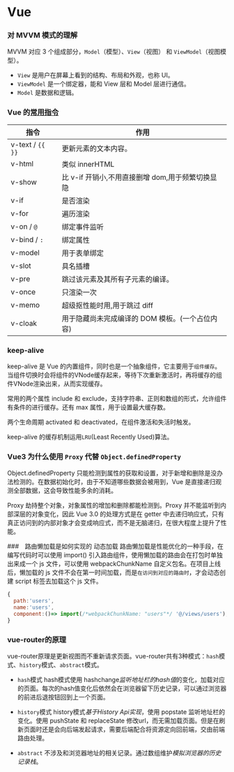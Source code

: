 # Vue

### 对 MVVM 模式的理解

MVVM 对应 3 个组成部分，`Model`（模型）、`View`（视图） 和 `ViewModel`（视图模型）。

- `View` 是用户在屏幕上看到的结构、布局和外观，也称 UI。
- `ViewModel` 是一个绑定器，能和 View 层和 Model 层进行通信。
- `Model` 是数据和逻辑。

### Vue 的[常用指令](https://cn.vuejs.org/api/built-in-directives.html)

| 指令             | 作用                                             |
| ---------------- | ------------------------------------------------ |
| v-text / `{{ }}` | 更新元素的文本内容。                             |
| v-html           | 类似 innerHTML                                   |
| v-show           | 比 v-if 开销小,不用直接删增 dom,用于频繁切换显隐 |
| v-if             | 是否渲染                                         |
| v-for            | 遍历渲染                                         |
| v-on / `@`       | 绑定事件监听                                     |
| v-bind / `:`     | 绑定属性                                         |
| v-model          | 用于表单绑定                                     |
| v-slot           | 具名插槽                                         |
| v-pre            | 跳过该元素及其所有子元素的编译。                 |
| v-once           | 只渲染一次                                       |
| v-memo           | 超级抠性能时用,用于跳过 diff                     |
| v-cloak          | 用于隐藏尚未完成编译的 DOM 模板。(一个占位内容)  |


### keep-alive

keep-alive 是 Vue 的内置组件，同时也是一个抽象组件，它主要用于`组件缓存`。当组件切换时会将组件的VNode缓存起来，等待下次重新激活时，再将缓存的组件VNode渲染出来，从而实现缓存。

常用的两个属性 include 和 exclude，支持字符串、正则和数组的形式，允许组件有条件的进行缓存。还有 max 属性，用于设置最大缓存数。

两个生命周期 activated 和 deactivated，在组件激活和失活时触发。

keep-alive 的缓存机制运用`LRU`(Least Recently Used)算法。


### Vue3 为什么使用 `Proxy` 代替 `Object.definedProperty`
Object.definedProperty 只能检测到属性的获取和设置，对于新增和删除是没办法检测的。在数据初始化时，由于不知道哪些数据会被用到，Vue 是直接递归观测全部数据，这会导致性能多余的消耗。

Proxy 劫持整个对象，对象属性的增加和删除都能检测到。Proxy 并不能监听到内部深层的对象变化，因此 Vue 3.0 的处理方式是在 getter 中去递归响应式，只有真正访问到的内部对象才会变成响应式，而不是无脑递归，在很大程度上提升了性能。


###　路由懒加载是如何实现的
动态加载
路由懒加载是性能优化的一种手段，在编写代码时可以使用 import() 引入路由组件，使用懒加载的路由会在打包时单独出来成一个 js 文件，可以使用 webpackChunkName 自定义包名。在项目上线后，懒加载的 js 文件不会在第一时间加载，而是`在访问到对应的路由时`，才会动态创建 script 标签去加载这个 js 文件。

```js
{
  path:'users',
  name:'users',
  component:()=> import(/*webpackChunkName: "users"*/ '@/views/users'),
}
```

### vue-router的原理
vue-router原理是更新视图而不重新请求页面。vue-router共有3种模式：`hash`模式、`history`模式、`abstract`模式。

- `hash`模式
hash模式使用 hashchange*监听地址栏的hash值*的变化，加载对应的页面。每次的hash值变化后依然会在浏览器留下历史记录，可以通过浏览器的前进后退按钮回到上一个页面。

- `history`模式
history模式*基于History Api实现*，使用 popstate 监听地址栏的变化。使用 pushState 和 replaceState 修改url，而无需加载页面。但是在刷新页面时还是会向后端发起请求，需要后端配合将资源定向回前端，交由前端路由处理。

- `abstract`
不涉及和浏览器地址的相关记录。通过数组维护*模拟浏览器的历史记录栈*。


